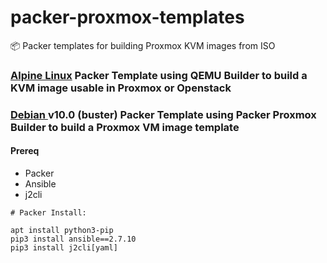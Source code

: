 # packer-proxmox-templates
:package: Packer templates for building Proxmox KVM images from ISO

### [Alpine Linux](http://alpinelinux.org) Packer Template using QEMU Builder to build a KVM image usable in Proxmox or Openstack

### [Debian ](http://debian.org) v10.0 (buster) Packer Template using Packer Proxmox Builder to build a Proxmox VM image template

#### Prereq

- Packer
- Ansible
- j2cli
```
# Packer Install:

apt install python3-pip
pip3 install ansible==2.7.10
pip3 install j2cli[yaml]
```
